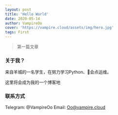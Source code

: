 ```yaml
---
layout: post
title: 'Hello World'
date: 2020-05-14
author: VampireOo
cover: 'https://vampire.cloud/assets/img/hero.jpg'
tags: First
---
```


> 第一篇文章

### 关于我？

来自羊城的一名学生，在努力学习Python、会点运维。

这里将会成为我的一个博客地

### 联系方式

Telegram: @VampireOo
Email: Oo@vampire.cloud
